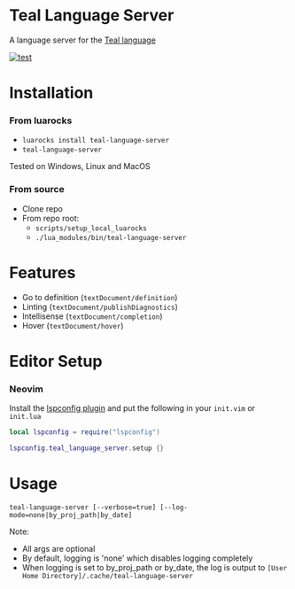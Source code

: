 
# Teal Language Server

A language server for the [Teal language](https://github.com/teal-language/tl)

[![test](https://github.com/teal-language/teal-language-server/actions/workflows/test.yml/badge.svg)](https://github.com/teal-language/teal-language-server/actions/workflows/test.yml)

# Installation

### From luarocks

* `luarocks install teal-language-server`
* `teal-language-server`

Tested on Windows, Linux and MacOS

### From source

* Clone repo
* From repo root: 
  * `scripts/setup_local_luarocks`
  * `./lua_modules/bin/teal-language-server`

# Features

* Go to definition (`textDocument/definition`)
* Linting (`textDocument/publishDiagnostics`)
* Intellisense (`textDocument/completion`)
* Hover (`textDocument/hover`)

# Editor Setup

### Neovim

Install the [lspconfig plugin](https://github.com/neovim/nvim-lspconfig) and put the following in your `init.vim` or `init.lua`

```lua
local lspconfig = require("lspconfig")

lspconfig.teal_language_server.setup {}
```

# Usage

```
teal-language-server [--verbose=true] [--log-mode=none|by_proj_path|by_date]
```

Note:

* All args are optional
* By default, logging is 'none' which disables logging completely
* When logging is set to by_proj_path or by_date, the log is output to `[User Home Directory]/.cache/teal-language-server`

